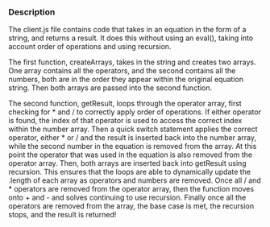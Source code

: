 ### Description

The client.js file contains code that takes in an equation in the form of a string, and returns a result. It does this without using an eval(), taking into account order of operations and using recursion.

The first function, createArrays, takes in the string and creates two arrays. One array contains all the operators, and the second contains all the numbers, both are in the order they appear within the original equation string. Then both arrays are passed into the second function.

The second function, getResult, loops through the operator array, first checking for * and / to correctly apply order of operations. If either operator is found, the index of that operator is used to access the correct index within the number array. Then a quick switch statement applies the correct operator, either * or / and the result is inserted back into the number array, while the second number in the equation is removed from the array. At this point the operator that was used in the equation is also removed from the operator array. Then, both arrays are inserted back into getResult using recursion. This ensures that the loops are able to dynamically update the .length of each array as operators and numbers are removed. Once all / and * operators are removed from the operator array, then the function moves onto + and - and solves continuing to use recursion. Finally once all the operators are removed from the array, the base case is met, the recursion stops, and the result is returned!

